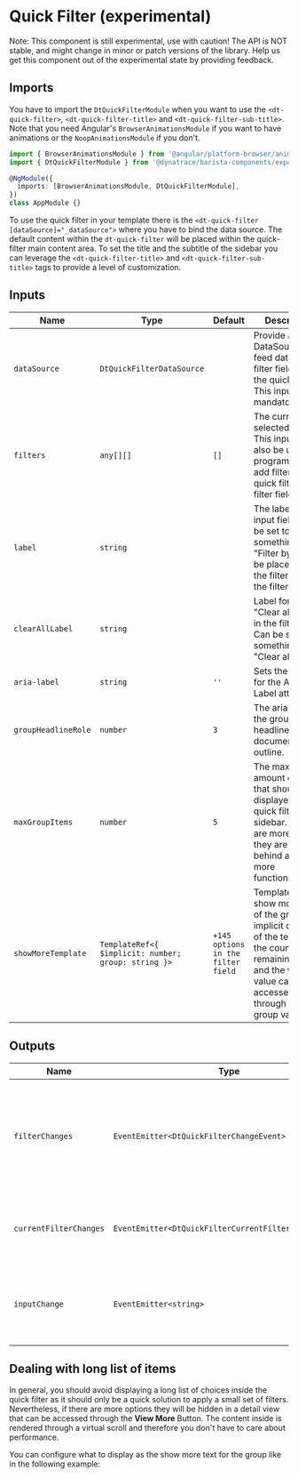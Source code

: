 # Quick Filter (experimental)

Note: This component is still experimental, use with caution! The API is NOT
stable, and might change in minor or patch versions of the library. Help us get
this component out of the experimental state by providing feedback.

<ba-ux-snippet name="quick-filter-intro"></ba-ux-snippet>

<ba-live-example name="DtExampleQuickFilterDefault" fullwidth></ba-live-example>

## Imports

You have to import the `DtQuickFilterModule` when you want to use the
`<dt-quick-filter>`, `<dt-quick-filter-title>` and
`<dt-quick-filter-sub-title>`. Note that you need Angular's
`BrowserAnimationsModule` if you want to have animations or the
`NoopAnimationsModule` if you don't.

```typescript
import { BrowserAnimationsModule } from '@angular/platform-browser/animations';
import { DtQuickFilterModule } from '@dynatrace/barista-components/experimental/quick-filter';

@NgModule({
  imports: [BrowserAnimationsModule, DtQuickFilterModule],
})
class AppModule {}
```

To use the quick filter in your template there is the
`<dt-quick-filter [dataSource]="_dataSource">` where you have to bind the data
source. The default content within the `dt-quick-filter` will be placed within
the quick-filter main content area. To set the title and the subtitle of the
sidebar you can leverage the `<dt-quick-filter-title>` and
`<dt-quick-filter-sub-title>` tags to provide a level of customization.

## Inputs

| Name                | Type                                                | Default                            | Description                                                                                                                                                                          |
| ------------------- | --------------------------------------------------- | ---------------------------------- | ------------------------------------------------------------------------------------------------------------------------------------------------------------------------------------ |
| `dataSource`        | `DtQuickFilterDataSource`                           |                                    | Provide a DataSource to feed data to the filter field and the quick filter. This input is mandatory.                                                                                 |
| `filters`           | `any[][]`                                           | `[]`                               | The currently selected filters. This input can also be used to programmatically add filters to the quick filter and filter field.                                                    |
| `label`             | `string`                                            |                                    | The label for the input field. Can be set to something like "Filter by". Will be placed next to the filter icon in the filter field                                                  |
| `clearAllLabel`     | `string`                                            |                                    | Label for the "Clear all" button in the filter field. Can be set to something like "Clear all".                                                                                      |
| `aria-label`        | `string`                                            | `''`                               | Sets the value for the Aria-Label attribute.                                                                                                                                         |
| `groupHeadlineRole` | `number`                                            | `3`                                | The aria-level of the group headlines for the document outline.                                                                                                                      |
| `maxGroupItems`     | `number`                                            | `5`                                | The maximum amount of items that should be displayed in the quick filter sidebar. If there are more, then they are hidden behind a show more functionality                           |
| `showMoreTemplate`  | `TemplateRef<{ $implicit: number; group: string }>` | `+145 options in the filter field` | Template for the show more text of the group. The implicit context of the template is the count of the remaining items and the view value can be accessed through the group variable |

## Outputs

| Name                   | Type                                                  | Description                                                                                                 |
| ---------------------- | ----------------------------------------------------- | ----------------------------------------------------------------------------------------------------------- |
| `filterChanges`        | `EventEmitter<DtQuickFilterChangeEvent>`              | Event emitted when filters have been updated by user interaction. Wont be triggered by programmatic changes |
| `currentFilterChanges` | `EventEmitter<DtQuickFilterCurrentFilterChangeEvent>` | Event emitted when filters in the filter field of the quick filter are edited.                              |
| `inputChange`          | `EventEmitter<string>`                                | Event emitted when the input value in the filter field of the quick filter changes.                         |

## Dealing with long list of items

In general, you should avoid displaying a long list of choices inside the quick
filter as it should only be a quick solution to apply a small set of filters.
Nevertheless, if there are more options they will be hidden in a detail view
that can be accessed through the **View More** Button. The content inside is
rendered through a virtual scroll and therefore you don't have to care about
performance.

You can configure what to display as the show more text for the group like in
the following example:

<ba-live-example name="DtExampleQuickFilterCustomShowMore" fullwidth></ba-live-example>
